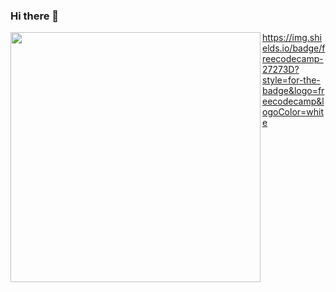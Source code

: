 ### Hi there 👋

<img width="400px" align="left" src="https://github-readme-stats.vercel.app/api/top-langs/?username=seu_usuário&hide=html&layout=compact&theme=buefy" />  


https://img.shields.io/badge/freecodecamp-27273D?style=for-the-badge&logo=freecodecamp&logoColor=white
